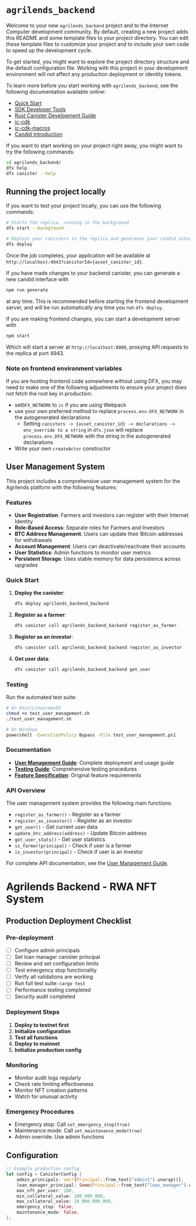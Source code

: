 # `agrilends_backend`

Welcome to your new `agrilends_backend` project and to the Internet Computer development community. By default, creating a new project adds this README and some template files to your project directory. You can edit these template files to customize your project and to include your own code to speed up the development cycle.

To get started, you might want to explore the project directory structure and the default configuration file. Working with this project in your development environment will not affect any production deployment or identity tokens.

To learn more before you start working with `agrilends_backend`, see the following documentation available online:

- [Quick Start](https://internetcomputer.org/docs/current/developer-docs/setup/deploy-locally)
- [SDK Developer Tools](https://internetcomputer.org/docs/current/developer-docs/setup/install)
- [Rust Canister Development Guide](https://internetcomputer.org/docs/current/developer-docs/backend/rust/)
- [ic-cdk](https://docs.rs/ic-cdk)
- [ic-cdk-macros](https://docs.rs/ic-cdk-macros)
- [Candid Introduction](https://internetcomputer.org/docs/current/developer-docs/backend/candid/)

If you want to start working on your project right away, you might want to try the following commands:

```bash
cd agrilends_backend/
dfx help
dfx canister --help
```

## Running the project locally

If you want to test your project locally, you can use the following commands:

```bash
# Starts the replica, running in the background
dfx start --background

# Deploys your canisters to the replica and generates your candid interface
dfx deploy
```

Once the job completes, your application will be available at `http://localhost:4943?canisterId={asset_canister_id}`.

If you have made changes to your backend canister, you can generate a new candid interface with

```bash
npm run generate
```

at any time. This is recommended before starting the frontend development server, and will be run automatically any time you run `dfx deploy`.

If you are making frontend changes, you can start a development server with

```bash
npm start
```

Which will start a server at `http://localhost:8080`, proxying API requests to the replica at port 4943.

### Note on frontend environment variables

If you are hosting frontend code somewhere without using DFX, you may need to make one of the following adjustments to ensure your project does not fetch the root key in production:

- set`DFX_NETWORK` to `ic` if you are using Webpack
- use your own preferred method to replace `process.env.DFX_NETWORK` in the autogenerated declarations
  - Setting `canisters -> {asset_canister_id} -> declarations -> env_override to a string` in `dfx.json` will replace `process.env.DFX_NETWORK` with the string in the autogenerated declarations
- Write your own `createActor` constructor

## User Management System

This project includes a comprehensive user management system for the Agrilends platform with the following features:

### Features
- **User Registration**: Farmers and investors can register with their Internet Identity
- **Role-Based Access**: Separate roles for Farmers and Investors
- **BTC Address Management**: Users can update their Bitcoin addresses for withdrawals
- **Account Management**: Users can deactivate/reactivate their accounts
- **User Statistics**: Admin functions to monitor user metrics
- **Persistent Storage**: Uses stable memory for data persistence across upgrades

### Quick Start

1. **Deploy the canister**:
   ```bash
   dfx deploy agrilends_backend_backend
   ```

2. **Register as a farmer**:
   ```bash
   dfx canister call agrilends_backend_backend register_as_farmer
   ```

3. **Register as an investor**:
   ```bash
   dfx canister call agrilends_backend_backend register_as_investor
   ```

4. **Get user data**:
   ```bash
   dfx canister call agrilends_backend_backend get_user
   ```

### Testing

Run the automated test suite:
```bash
# On Unix/Linux/macOS
chmod +x test_user_management.sh
./test_user_management.sh

# On Windows
powershell -ExecutionPolicy Bypass -File test_user_management.ps1
```

### Documentation

- **[User Management Guide](USER_MANAGEMENT_GUIDE.md)**: Complete deployment and usage guide
- **[Testing Guide](USER_MANAGEMENT_TESTING.md)**: Comprehensive testing procedures
- **[Feature Specification](../Fitur%20Manajemen%20Pengguna%20&%20Otentikasi.md)**: Original feature requirements

### API Overview

The user management system provides the following main functions:

- `register_as_farmer()` - Register as a farmer
- `register_as_investor()` - Register as an investor
- `get_user()` - Get current user data
- `update_btc_address(address)` - Update Bitcoin address
- `get_user_stats()` - Get user statistics
- `is_farmer(principal)` - Check if user is a farmer
- `is_investor(principal)` - Check if user is an investor

For complete API documentation, see the [User Management Guide](USER_MANAGEMENT_GUIDE.md).

# Agrilends Backend - RWA NFT System

## Production Deployment Checklist

### Pre-deployment
- [ ] Configure admin principals
- [ ] Set loan manager canister principal
- [ ] Review and set configuration limits
- [ ] Test emergency stop functionality
- [ ] Verify all validations are working
- [ ] Run full test suite: `cargo test`
- [ ] Performance testing completed
- [ ] Security audit completed

### Deployment Steps
1. **Deploy to testnet first**
2. **Initialize configuration**
3. **Test all functions**
4. **Deploy to mainnet**
5. **Initialize production config**

### Monitoring
- Monitor audit logs regularly
- Check rate limiting effectiveness
- Monitor NFT creation patterns
- Watch for unusual activity

### Emergency Procedures
- Emergency stop: Call `set_emergency_stop(true)`
- Maintenance mode: Call `set_maintenance_mode(true)`
- Admin override: Use admin functions

## Configuration
```rust
// Example production config
let config = CanisterConfig {
    admin_principals: vec![Principal::from_text("admin1").unwrap()],
    loan_manager_principal: Some(Principal::from_text("loan_manager").unwrap()),
    max_nft_per_user: 100,
    min_collateral_value: 100_000_000,
    max_collateral_value: 10_000_000_000,
    emergency_stop: false,
    maintenance_mode: false,
};
```
